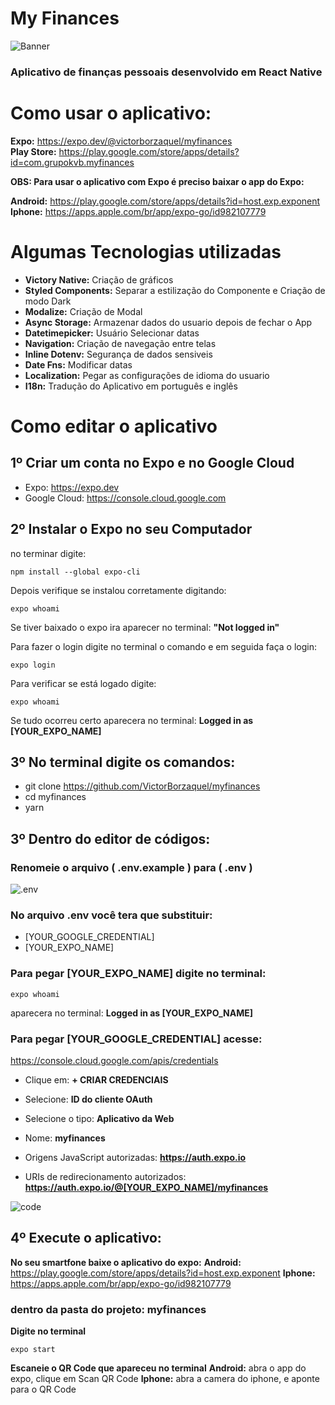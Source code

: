 # My Finances

![Banner](https://user-images.githubusercontent.com/73085387/139689681-a286fd1d-7237-4eb5-a802-1f8de22410cb.png)

### Aplicativo de finanças pessoais desenvolvido em React Native

# Como usar o aplicativo:

**Expo:** https://expo.dev/@victorborzaquel/myfinances  
**Play Store:** https://play.google.com/store/apps/details?id=com.grupokvb.myfinances  

**OBS: Para usar o aplicativo com Expo é preciso baixar o app do Expo:**


**Android:** https://play.google.com/store/apps/details?id=host.exp.exponent  
**Iphone:** https://apps.apple.com/br/app/expo-go/id982107779  

# Algumas Tecnologias utilizadas

- **Victory Native:** Criação de gráficos
- **Styled Components:** Separar a estilização do Componente e Criação de modo Dark
- **Modalize:** Criação de Modal
- **Async Storage:** Armazenar dados do usuario depois de fechar o App
- **Datetimepicker:** Usuário Selecionar datas
- **Navigation:** Criação de navegação entre telas
- **Inline Dotenv:** Segurança de dados sensiveis
- **Date Fns:** Modificar datas
- **Localization:** Pegar as configurações de idioma do usuario
- **I18n:** Tradução do Aplicativo em português e inglês

# Como editar o aplicativo

## 1º Criar um conta no Expo e no Google Cloud

- Expo: https://expo.dev
- Google Cloud: https://console.cloud.google.com

## 2º Instalar o Expo no seu Computador

no terminar digite:
```
npm install --global expo-cli
```

Depois verifique se instalou corretamente digitando:
```
expo whoami
```
Se tiver baixado o expo ira aparecer no terminal: **"Not logged in"**

Para fazer o login digite no terminal o comando e em seguida faça o login:
```
expo login
```

Para verificar se está logado digite:
```
expo whoami
```

Se tudo ocorreu certo aparecera no terminal: **Logged in as [YOUR_EXPO_NAME]**

## 3º No terminal digite os comandos:

- git clone https://github.com/VictorBorzaquel/myfinances
- cd myfinances
- yarn

## 3º Dentro do editor de códigos:

### Renomeie o arquivo ( .env.example ) para ( .env )

![.env](https://user-images.githubusercontent.com/73085387/139705199-f61782e2-652e-4682-a102-53b320e83f95.png)

### No arquivo .env você tera que substituir:

- [YOUR_GOOGLE_CREDENTIAL]
- [YOUR_EXPO_NAME]

### Para pegar [YOUR_EXPO_NAME] digite no terminal:

```
expo whoami
```
aparecera no terminal: **Logged in as [YOUR_EXPO_NAME]**

### Para pegar [YOUR_GOOGLE_CREDENTIAL] acesse: 
https://console.cloud.google.com/apis/credentials

- Clique em: **+ CRIAR CREDENCIAIS**
- Selecione: **ID do cliente OAuth**
- Selecione o tipo: **Aplicativo da Web**
- Nome: **myfinances**
- Origens JavaScript autorizadas: **https://auth.expo.io**

- URIs de redirecionamento autorizados: **https://auth.expo.io/@[YOUR_EXPO_NAME]/myfinances**

![code](https://user-images.githubusercontent.com/73085387/139708638-7d7020ed-c001-4eb3-a1d7-1ec7f78618fe.png)

## 4º Execute o aplicativo:

**No seu smartfone baixe o aplicativo do expo:**
**Android:** https://play.google.com/store/apps/details?id=host.exp.exponent
**Iphone:** https://apps.apple.com/br/app/expo-go/id982107779

### dentro da pasta do projeto: myfinances

**Digite no terminal**
```
expo start
```
**Escaneie o QR Code que apareceu no terminal**
**Android:** abra o app do expo, clique em Scan QR Code
**Iphone:** abra a camera do iphone, e aponte para o QR Code

